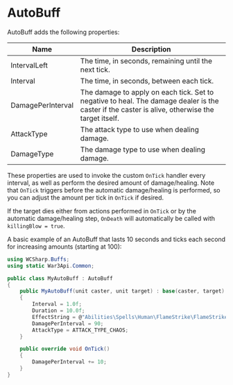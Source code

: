 # AutoBuff

AutoBuff adds the following properties:

| Name | Description |
|---|---|
| IntervalLeft | The time, in seconds, remaining until the next tick. |
| Interval | The time, in seconds, between each tick. |
| DamagePerInterval | The damage to apply on each tick. Set to negative to heal. The damage dealer is the caster if the caster is alive, otherwise the target itself. |
| AttackType | The attack type to use when dealing damage. |
| DamageType | The damage type to use when dealing damage. |

These properties are used to invoke the custom `OnTick` handler every interval, as well as perform the desired amount of damage/healing. Note that `OnTick` triggers before the automatic damage/healing is performed, so you can adjust the amount per tick in `OnTick` if desired.

If the target dies either from actions performed in `OnTick` or by the automatic damage/healing step, `OnDeath` will automatically be called with `killingBlow = true`.

A basic example of an AutoBuff that lasts 10 seconds and ticks each second for increasing amounts (starting at 100):

```csharp
using WCSharp.Buffs;
using static War3Api.Common;

public class MyAutoBuff : AutoBuff
{
	public MyAutoBuff(unit caster, unit target) : base(caster, target)
	{
		Interval = 1.0f;
		Duration = 10.0f;
		EffectString = @"Abilities\Spells\Human\FlameStrike\FlameStrikeDamageTarget.mdl";
		DamagePerInterval = 90;
		AttackType = ATTACK_TYPE_CHAOS;
	}

	public override void OnTick()
	{
		DamagePerInterval += 10;
	}
}
```
